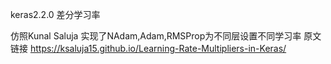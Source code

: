 keras2.2.0
差分学习率

仿照Kunal Saluja
实现了NAdam,Adam,RMSProp为不同层设置不同学习率
原文链接
https://ksaluja15.github.io/Learning-Rate-Multipliers-in-Keras/


